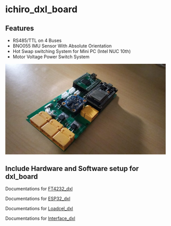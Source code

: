 # ichiro_dxl_board

## Features

* RS485/TTL on 4 Buses
* BNO055 IMU Sensor With Absolute Orientation
* Hot Swap switching System for Mini PC (Intel NUC 10th)
* Motor Voltage Power Switch System

![ichiro_dxl_board](/image/ichiro_dxl_board.jpg "ICHIRO_DXL_BOARD")

## Include Hardware and Software setup for dxl_board

Documentations for [FT4232_dxl](https://github.com/RomdhoniZidane20/ichiro_dxl_board/tree/main/firmware/FT4232)

Documentations for [ESP32_dxl](https://github.com/RomdhoniZidane20/ichiro_dxl_board/tree/main/firmware/Firmware_CM_Prototype)

Documentations for [Loadcel_dxl](https://github.com/RomdhoniZidane20/ichiro_dxl_board/tree/main/firmware/Loadcell)

Documentations for [Interface_dxl](https://github.com/RomdhoniZidane20/ichiro_dxl_board/tree/main/firmware/Interface)
